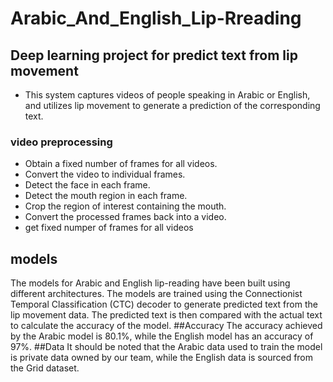 # Arabic_And_English_Lip-Rreading
## Deep learning project for predict text from lip movement
* This system captures videos of people speaking in Arabic or English, and utilizes lip movement to generate a prediction of the corresponding text.
### video preprocessing
* Obtain a fixed number of frames for all videos.
* Convert the video to individual frames.
* Detect the face in each frame.
* Detect the mouth region in each frame.
* Crop the region of interest containing the mouth.
* Convert the processed frames back into a video.
*  get fixed numper of frames for all videos
## models 
The models for Arabic and English lip-reading have been built using different architectures. The models are trained using the Connectionist Temporal Classification (CTC) decoder to generate predicted text from the lip movement data. The predicted text is then compared with the actual text to calculate the accuracy of the model.
##Accuracy
The accuracy achieved by the Arabic model is 80.1%, while the English model has an accuracy of 97%. 
##Data
It should be noted that the Arabic data used to train the model is private data owned by our team, while the English data is sourced from the Grid dataset.

 
